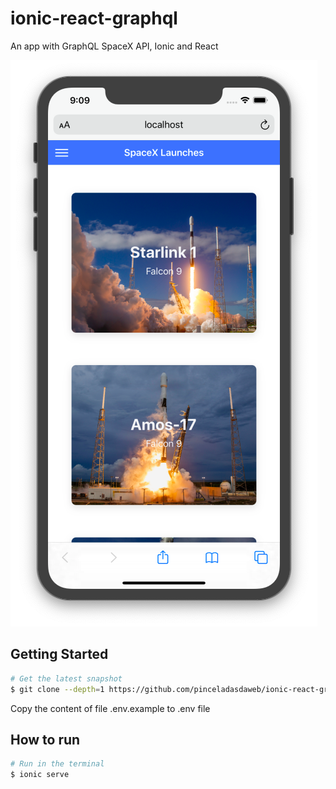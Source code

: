 # ionic-react-graphql
An app with GraphQL SpaceX API, Ionic and React

![](screenshot.png)

## Getting Started

```bash
# Get the latest snapshot
$ git clone --depth=1 https://github.com/pinceladasdaweb/ionic-react-graphql.git
```

Copy the content of file .env.example to .env file

## How to run

```bash
# Run in the terminal
$ ionic serve
```
